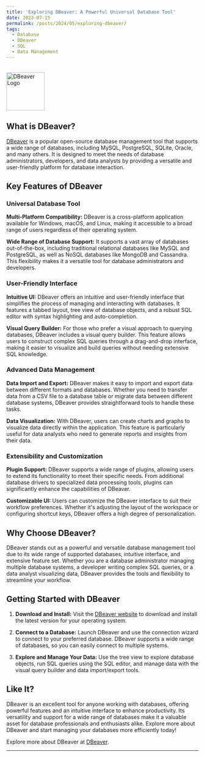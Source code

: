 ```yaml
---
title: 'Exploring DBeaver: A Powerful Universal Database Tool'
date: 2023-07-15
permalink: /posts/2024/05/exploring-dbeaver/
tags:
  - Database
  - DBeaver
  - SQL
  - Data Management
---
```


<br clear="left"/>
<img align="left" alt="DBeaver Logo" width="100" src="https://github.com/vineet-kumar-tennessee/vineet.github.io/blob/master/images/dbeaver.png?raw=true">
<br clear="left"/>

## What is DBeaver?

[DBeaver](https://dbeaver.io/) is a popular open-source database management tool that supports a wide range of databases, including MySQL, PostgreSQL, SQLite, Oracle, and many others. It is designed to meet the needs of database administrators, developers, and data analysts by providing a versatile and user-friendly platform for database interaction.

## Key Features of DBeaver

### Universal Database Tool

**Multi-Platform Compatibility:**
DBeaver is a cross-platform application available for Windows, macOS, and Linux, making it accessible to a broad range of users regardless of their operating system.

**Wide Range of Database Support:**
It supports a vast array of databases out-of-the-box, including traditional relational databases like MySQL and PostgreSQL, as well as NoSQL databases like MongoDB and Cassandra. This flexibility makes it a versatile tool for database administrators and developers.

### User-Friendly Interface

**Intuitive UI:**
DBeaver offers an intuitive and user-friendly interface that simplifies the process of managing and interacting with databases. It features a tabbed layout, tree view of database objects, and a robust SQL editor with syntax highlighting and auto-completion.

**Visual Query Builder:**
For those who prefer a visual approach to querying databases, DBeaver includes a visual query builder. This feature allows users to construct complex SQL queries through a drag-and-drop interface, making it easier to visualize and build queries without needing extensive SQL knowledge.

### Advanced Data Management

**Data Import and Export:**
DBeaver makes it easy to import and export data between different formats and databases. Whether you need to transfer data from a CSV file to a database table or migrate data between different database systems, DBeaver provides straightforward tools to handle these tasks.

**Data Visualization:**
With DBeaver, users can create charts and graphs to visualize data directly within the application. This feature is particularly useful for data analysts who need to generate reports and insights from their data.

### Extensibility and Customization

**Plugin Support:**
DBeaver supports a wide range of plugins, allowing users to extend its functionality to meet their specific needs. From additional database drivers to specialized data processing tools, plugins can significantly enhance the capabilities of DBeaver.

**Customizable UI:**
Users can customize the DBeaver interface to suit their workflow preferences. Whether it's adjusting the layout of the workspace or configuring shortcut keys, DBeaver offers a high degree of personalization.

## Why Choose DBeaver?

DBeaver stands out as a powerful and versatile database management tool due to its wide range of supported databases, intuitive interface, and extensive feature set. Whether you are a database administrator managing multiple database systems, a developer writing complex SQL queries, or a data analyst visualizing data, DBeaver provides the tools and flexibility to streamline your workflow.

## Getting Started with DBeaver

1. **Download and Install:**
   Visit the [DBeaver website](https://dbeaver.io/download/) to download and install the latest version for your operating system.

2. **Connect to a Database:**
   Launch DBeaver and use the connection wizard to connect to your preferred database. DBeaver supports a wide range of databases, so you can easily connect to multiple systems.

3. **Explore and Manage Your Data:**
   Use the tree view to explore database objects, run SQL queries using the SQL editor, and manage data with the visual query builder and data import/export tools.

## Like It?

DBeaver is an excellent tool for anyone working with databases, offering powerful features and an intuitive interface to enhance productivity. Its versatility and support for a wide range of databases make it a valuable asset for database professionals and enthusiasts alike. Explore more about DBeaver and start managing your databases more efficiently today!

Explore more about DBeaver at [DBeaver](https://dbeaver.io/).

---
